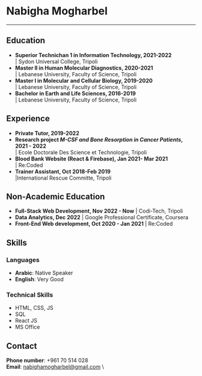 # Nabigha Mogharbel
---


## Education
- **Superior Technichan 1 in Information Technology, 2021-2022** \
| Sydon Universal College, Tripoli                         
- **Master II in Human Molecular Diagnostics, 2020-2021** \
| Lebanese University, Faculty of Science, Tripoli        
- **Master I in Molecular and Cellular Biology, 2019-2020** \
| Lebanese University, Faculty of Science, Tripoli         
- **Bachelor in Earth and Life Sciences, 2016-2019** \
| Lebanese University, Faculty of Science, Tripoli          


## Experience
- **Private Tutor, 2019-2022**                                              
- **Research project *M-CSF and Bone Resorption in Cancer Patients*,  2021 - 2022** \
| Ecole Doctorale Des Science et Technologie, Tripoli
- **Blood Bank Website (React & Firebase), Jan 2021- Mar 2021** \
| Re:Coded
- **Trainer Assistant,  Oct 2018-Feb 2019** \
|International Rescue Committe, Tripoli


## Non-Academic Education
- **Full-Stack Web Development, Nov 2022 - Now**
| Codi-Tech, Tripoli
- **Data Analytics, Dec 2022**
| Google Professional Certificate, Coursera
- **Front-End Web development, Oct 2020 - Jan 2021**
| Re:Coded


## Skills
### Languages
- **Arabic**: Native Speaker
- **English**: Very Good


### Technical Skills
- HTML, CSS, JS
- SQL
- React JS
- MS Office


## Contact
**Phone number**: +961 70 514 028 \
**Email**: nabighamogharbel@gmail.com \